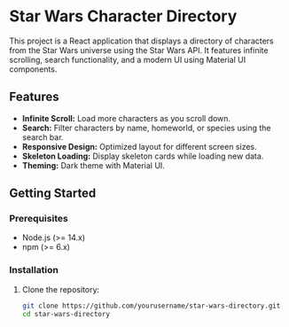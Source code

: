 # Star Wars Character Directory

This project is a React application that displays a directory of characters from the Star Wars universe using the Star Wars API. It features infinite scrolling, search functionality, and a modern UI using Material UI components.

## Features

- **Infinite Scroll:** Load more characters as you scroll down.
- **Search:** Filter characters by name, homeworld, or species using the search bar.
- **Responsive Design:** Optimized layout for different screen sizes.
- **Skeleton Loading:** Display skeleton cards while loading new data.
- **Theming:** Dark theme with Material UI.

## Getting Started

### Prerequisites

- Node.js (>= 14.x)
- npm (>= 6.x)

### Installation

1. Clone the repository:

   ```bash
   git clone https://github.com/yourusername/star-wars-directory.git
   cd star-wars-directory
   ```
